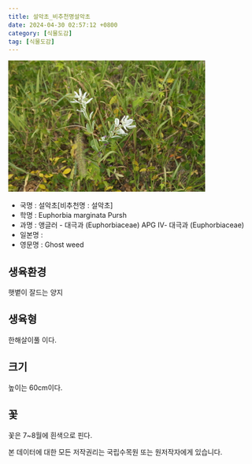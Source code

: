 ```yaml
---
title: 설악초_비추천명설악초
date: 2024-04-30 02:57:12 +0800
category: [식물도감]
tag: [식물도감]
---
```




![설악초[비추천명 : 설악초]](/assets/img/fileUpload/plants/basic/Euphorbiaceae/Euphorbia/P000011386/P000011386_220206_1_th2.jpg)
- 국명 : 설악초[비추천명 : 설악초]
- 학명 : Euphorbia marginata Pursh
- 과명 : 앵글러 - 대극과 (Euphorbiaceae) APG Ⅳ- 대극과 (Euphorbiaceae)
- 일본명 : 
- 영문명 : Ghost weed


## 생육환경
햇볕이 잘드는 양지
## 생육형
한해살이풀 이다.
## 크기
높이는 60cm이다.
## 꽃
꽃은 7~8월에 흰색으로 핀다.






본 데이터에 대한 모든 저작권리는 국립수목원 또는 원저작자에게 있습니다.
